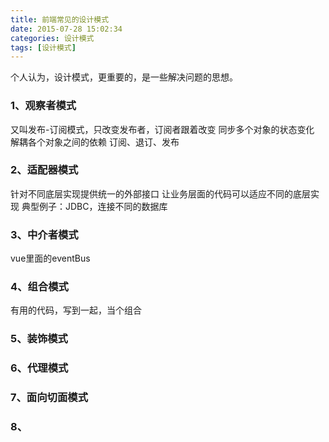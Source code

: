 ```yaml
---
title: 前端常见的设计模式
date: 2015-07-28 15:02:34
categories: 设计模式
tags: [设计模式]
---
```


个人认为，设计模式，更重要的，是一些解决问题的思想。

### 1、观察者模式
又叫发布-订阅模式，只改变发布者，订阅者跟着改变
同步多个对象的状态变化
解耦各个对象之间的依赖
订阅、退订、发布

### 2、适配器模式
针对不同底层实现提供统一的外部接口
让业务层面的代码可以适应不同的底层实现
典型例子：JDBC，连接不同的数据库

### 3、中介者模式
vue里面的eventBus

### 4、组合模式
有用的代码，写到一起，当个组合

### 5、装饰模式

### 6、代理模式

### 7、面向切面模式

### 8、